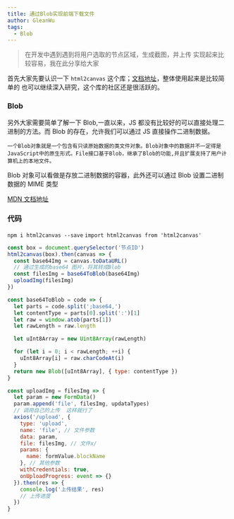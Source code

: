 ```yaml
---
title: 通过Blob实现前端下载文件
author: GleanWu
tags:
  - Blob
---
```


> 在开发中遇到遇到将用户选取的节点区域，生成截图，并上传
> 实现起来比较容易，我在此分享给大家

首先大家先要认识一下 `html2canvas` 这个库；[文档地址](http://html2canvas.hertzen.com/)，整体使用起来是比较简单的
也可以继续深入研究，这个库的社区还是很活跃的。

### Blob

另外大家需要简单了解一下 Blob,一直以来，JS 都没有比较好的可以直接处理二进制的方法。而 Blob 的存在，允许我们可以通过 JS 直接操作二进制数据。

    一个Blob对象就是一个包含有只读原始数据的类文件对象。Blob对象中的数据并不一定得是JavaScript中的原生形式。File接口基于Blob，继承了Blob的功能,并且扩展支持了用户计算机上的本地文件。

Blob 对象可以看做是存放二进制数据的容器，此外还可以通过 Blob 设置二进制数据的 MIME 类型

[MDN 文档地址](https://developer.mozilla.org/zh-CN/docs/Web/API/Blob)

### 代码

`npm i html2canvas --save`
`import html2canvas from 'html2canvas'`

```javascript
const box = document.querySelector('节点ID')
html2canvas(box).then(canvas => {
  const base64Img = canvas.toDataURL()
  // 通过生成的base64 图片，将其转成Blob
  const filesImg = base64ToBlob(base64Img)
  uploadImg(filesImg)
})

const base64ToBlob = code => {
  let parts = code.split(';base64,')
  let contentType = parts[0].split(':')[1]
  let raw = window.atob(parts[1])
  let rawLength = raw.length

  let uInt8Array = new Uint8Array(rawLength)

  for (let i = 0; i < rawLength; ++i) {
    uInt8Array[i] = raw.charCodeAt(i)
  }
  return new Blob([uInt8Array], { type: contentType })
}

const uploadImg = filesImg => {
  let param = new FormData()
  param.append('file', filesImg, updataTypes)
  // 调用自己的上传  这样就行了
  axios('/upload', {
    type: 'upload',
    name: 'file', // 文件参数
    data: param,
    file: filesImg, // 文件x/
    params: {
      name: formValue.blockName
    }, // 其他参数
    withCredentials: true,
    onUploadProgress: event => {}
  }).then(res => {
    console.log('上传结果', res)
    // 上传进度
  })
}
```
